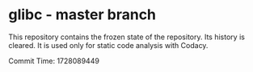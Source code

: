 # glibc - master branch

This repository contains the frozen state of the repository.
Its history is cleared. It is used only for static code
analysis with Codacy.

Commit Time: 1728089449
